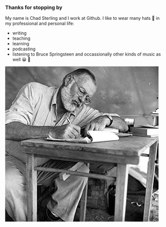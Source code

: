 ### Thanks for stopping by

My name is Chad Sterling and I work at Github. I like to wear many hats 🎩 in my professional and personal life:

- writing
- teaching
- learning
- podcasting
- listening to Bruce Springsteen and occassionally other kinds of music as well 😀 🎸 

![Hemingway](https://github.com/Sterling463/sterling463/blob/main/ernest.jpg)
